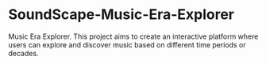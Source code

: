 # SoundScape-Music-Era-Explorer
Music Era Explorer. This project aims to create an interactive platform where users can explore and discover music based on different time periods or decades.
